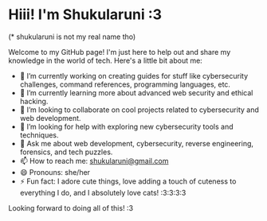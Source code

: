 # Hiii! I'm Shukularuni :3
(* shukularuni is not my real name tho)

Welcome to my GitHub page! I'm just here to help out and share my knowledge in the world of tech. Here's a little bit about me:

- 🔭 I’m currently working on creating guides for stuff like cybersecurity challenges, command references, programming languages, etc.
- 🌱 I’m currently learning more about advanced web security and ethical hacking.
- 👯 I’m looking to collaborate on cool projects related to cybersecurity and web development.
- 🤔 I’m looking for help with exploring new cybersecurity tools and techniques.
- 💬 Ask me about web development, cybersecurity, reverse engineering, forensics, and tech puzzles.
- 📫 How to reach me: [shukularuni@gmail.com](mailto:shukularuni@gmail.com)
- 😄 Pronouns: she/her
- ⚡ Fun fact: I adore cute things, love adding a touch of cuteness to everything I do, and I absolutely love cats! :3:3:3:3

Looking forward to doing all of this! :3

